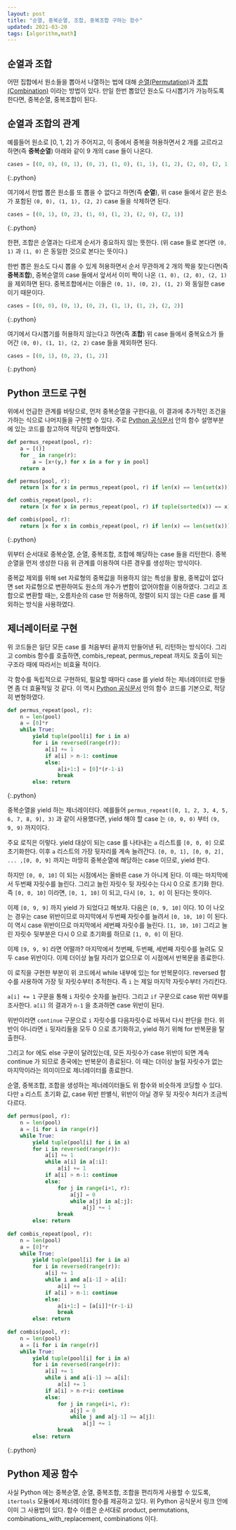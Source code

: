 ```yaml
---
layout: post
title: "순열, 중복순열, 조합, 중복조합 구하는 함수"
updated: 2021-03-20
tags: [algorithm,math]
---
```


## 순열과 조합

어떤 집합에서 원소들을 뽑아서 나열하는 법에 대해 [순열(Permutation)](https://namu.wiki/w/%EC%88%9C%EC%97%B4)과 [조합(Combination)](https://namu.wiki/w/%EC%A1%B0%ED%95%A9) 이라는 방법이 있다. 만일 한번 뽑았던 원소도 다시뽑기가 가능하도록 한다면, 중복순열, 중복조합이 된다.

## 순열과 조합의 관계

예를들어 원소로 [0, 1, 2] 가 주어지고, 이 중에서 중복을 허용하면서 2 개를 고르라고 하면(즉 **중복순열**) 아래와 같이 9 개의 case 들이 나온다.

```py
cases = [(0, 0), (0, 1), (0, 2), (1, 0), (1, 1), (1, 2), (2, 0), (2, 1), (2, 2)]
```
{:.python}

여기에서 한법 뽑은 원소를 또 뽑을 수 없다고 하면(즉 **순열**), 위 case 들에서 같은 원소가 포함된 `(0, 0), (1, 1), (2, 2)` case 들을 삭제하면 된다.

```py
cases = [(0, 1), (0, 2), (1, 0), (1, 2), (2, 0), (2, 1)]
```
{:.python}

한편, 조합은 순열과는 다르게 순서가 중요하지 않는 뜻한다. (위 case 들로 본다면 `(0, 1)` 과 `(1, 0)` 은 동일한 것으로 본다는 뜻이다.)

한번 뽑은 원소도 다시 뽑을 수 있게 허용하면서 순서 무관하게 2 개의 짝을 찾는다면(즉 **중복조합**), 중복순열의 case 들에서 앞서서 이미 짝이 나온 `(1, 0), (2, 0), (2, 1)` 을 제외하면 된다. 중복조합에서는 이들은 `(0, 1), (0, 2), (1, 2)` 와 동일한 case 이기 때문이다.

```py
cases = [(0, 0), (0, 1), (0, 2), (1, 1), (1, 2), (2, 2)]
```
{:.python}

여기에서 다시뽑기를 허용하지 않는다고 하면(즉 **조합**) 위 case 들에서 중복요소가 들어간 `(0, 0), (1, 1), (2, 2)` case 들을 제외하면 된다.

```py
cases = [(0, 1), (0, 2), (1, 2)]
```
{:.python}

## Python 코드로 구현

위에서 언급한 관계를 바탕으로, 먼저 중복순열을 구한다음, 이 결과에 추가적인 조건을 가하는 식으로 나머지들을 구현할 수 있다. 주로 [Python 공식문서](https://docs.python.org/ko/3/library/itertools.html) 안의 함수 설명부분에 있는 코드를 참고하여 적당히 변형하였다.

```py
def permus_repeat(pool, r):
    a = [()]
    for _ in range(r):
        a = [x+(y,) for x in a for y in pool]
    return a

def permus(pool, r):
    return [x for x in permus_repeat(pool, r) if len(x) == len(set(x))]

def combis_repeat(pool, r):
    return [x for x in permus_repeat(pool, r) if tuple(sorted(x)) == x]

def combis(pool, r):
    return [x for x in combis_repeat(pool, r) if len(x) == len(set(x))]
```
{:.python}

위부터 순서대로 중복순열, 순열, 중복조합, 조합에 해당하는 case 들을 리턴한다. 중복순열을 먼저 생성한 다음 위 관계를 이용하여 다른 경우를 생성하는 방식이다.

중복값 제외를 위해 set 자료형의 중복값을 허용하지 않는 특성을 활용, 중복값이 없다면 set 자료형으로 변환하여도 원소의 개수가 변함이 없어야함을 이용하였다. 그리고 조합으로 변환할 때는, 오름차순의 case 만 허용하여, 정렬이 되지 않는 다른 case 를 제외하는 방식을 사용하였다.

## 제너레이터로 구현

위 코드들은 일단 모든 case 를 처음부터 끝까지 만들어낸 뒤, 리턴하는 방식이다. 그리고 combis 함수를 호출하면, combis_repeat, permus_repeat 까지도 호출이 되는 구조라 때에 따라서는 비효율 적이다.

각 함수를 독립적으로 구현하되, 필요할 때마다 case 를 yield 하는 제너레이터로 만들면 좀 더 효율적일 것 같다. 이 역시 [Python 공식문서](https://docs.python.org/3/library/itertools.html) 안의 함수 코드를 기본으로, 적당히 변형하였다.

```py
def permus_repeat(pool, r):
    n = len(pool)
    a = [0]*r
    while True:
        yield tuple(pool[i] for i in a)
        for i in reversed(range(r)):
            a[i] += 1
            if a[i] > n-1: continue
            else:
                a[i+1:] = [0]*(r-1-i)
                break
        else: return
```
{:.python}

중복순열을 yield 하는 제너레이터다. 예를들어 `permus_repeat([0, 1, 2, 3, 4, 5, 6, 7, 8, 9], 3)` 과 같이 사용했다면, yield 해야 할 case 는 `(0, 0, 0)` 부터 `(9, 9, 9)` 까지이다.

주요 로직은 이렇다. yield 대상이 되는 case 를 나타내는 `a` 리스트를 `[0, 0, 0]` 으로 초기화한다. 이후 `a` 리스트의 가장 뒷자리를 계속 늘려간다. `[0, 0, 1], [0, 0, 2], ... ,[0, 0, 9]` 까지는 마땅히 중복순열에 해당하는 case 이므로, yield 한다.

하지만 `[0, 0, 10]` 이 되는 시점에서는 올바른 case 가 아니게 된다. 이 때는 마지막에서 두번째 자릿수를 늘린다. 그리고 늘린 자릿수 뒷 자릿수는 다시 0 으로 초기화 한다. 즉 `[0, 0, 10]` 이라면, `[0, 1, 10]` 이 되고, 다시 `[0, 1, 0]` 이 된다는 뜻이다.

이제 `[0, 9, 9]` 까지 yield 가 되었다고 해보자. 다음은 `[0, 9, 10]` 이다. 10 이 나오는 경우는 case 위반이므로 마지막에서 두번째 자릿수를 늘려서 `[0, 10, 10]` 이 된다. 이 역시 case 위반이므로 마지막에서 세번째 자릿수를 늘린다. `[1, 10, 10]` 그리고 늘린 자릿수 뒷부분은 다시 0 으로 초기화를 하므로 `[1, 0, 0]` 이 된다.

이제 `[9, 9, 9]` 라면 어떨까? 마지막에서 첫번째, 두번째, 세번째 자릿수를 늘려도 모두 case 위반이다. 이제 더이상 늘릴 자리가 없으므로 이 시점에서 반복문을 종료한다.

이 로직을 구현한 부분이 위 코드에서 while 내부에 있는 for 반복문이다. reversed 함수를 사용하여 가장 뒷 자릿수부터 추적한다. 즉 `i` 는 제일 마지막 자릿수부터 가리킨다.

`a[i] += 1` 구문을 통해 `i` 자릿수 숫자를 늘린다. 그리고 `if` 구문으로 case 위반 여부를 조사한다. `a[i]` 의 결과가 `n-1` 을 초과하면 case 위반이 된다.

위반이라면 `continue` 구문으로 `i` 자릿수를 다음자릿수로 바꿔서 다시 판단을 한다. 위반이 아니라면 `i` 뒷자리들을 모두 0 으로 초기화하고, yield 하기 위해 for 반복문을 탈출한다.

그리고 for 에도 else 구문이 달려있는데, 모든 자릿수가 case 위반이 되면 계속 continue 가 되므로 종국에는 반복문이 종료된다. 이 때는 더이상 늘릴 자릿수가 없는 마지막이라는 의미이므로 제너레이터를 종료한다.

순열, 중복조합, 조합을 생성하는 제너레이터들도 위 함수와 비슷하게 코딩할 수 있다. 다만 `a` 리스트 초기화 값, case 위반 판별식, 위반이 아닐 경우 뒷 자릿수 처리가 조금씩 다르다.

```py
def permus(pool, r):
    n = len(pool)
    a = [i for i in range(r)]
    while True:
        yield tuple(pool[i] for i in a)
        for i in reversed(range(r)):
            a[i] += 1
            while a[i] in a[:i]:
                a[i] += 1
            if a[i] > n-1: continue
            else:
                for j in range(i+1, r):
                    a[j] = 0
                    while a[j] in a[:j]:
                        a[j] += 1
                break
        else: return
        
def combis_repeat(pool, r):
    n = len(pool)
    a = [0]*r
    while True:
        yield tuple(pool[i] for i in a)
        for i in reversed(range(r)):
            a[i] += 1
            while i and a[i-1] > a[i]:
                a[i] += 1
            if a[i] > n-1: continue
            else:
                a[i+1:] = [a[i]]*(r-1-i)
                break
        else: return
        
def combis(pool, r):
    n = len(pool)
    a = [i for i in range(r)]
    while True:
        yield tuple(pool[i] for i in a)
        for i in reversed(range(r)):
            a[i] += 1
            while i and a[i-1] >= a[i]:
                a[i] += 1
            if a[i] > n-r+i: continue
            else:
                for j in range(i+1, r):
                    a[j] = 0
                    while j and a[j-1] >= a[j]:
                        a[j] += 1
                break
        else: return
```
{:.python}

## Python 제공 함수

사실 Python 에는 중복순열, 순열, 중복조합, 조합을 편리하게 사용할 수 있도록, `itertools` 모듈에서 제너레이터 함수를 제공하고 있다. 위 Python 공식문서 링크 안에 이미 그 사용법이 있다. 함수 이름은 순서대로 product, permutations, combinations_with_replacement, combinations 이다.